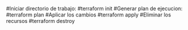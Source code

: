 #Iniciar directorio de trabajo:
#terraform init
#Generar plan de ejecucion:
#terraform plan
#Aplicar los cambios
#terraform apply
#Eliminar los recursos
#terraform destroy